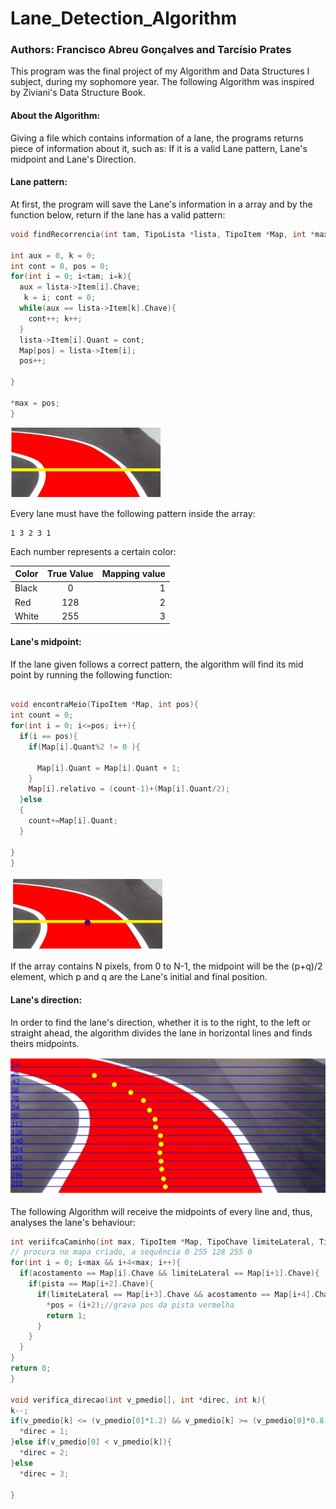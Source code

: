 # Lane_Detection_Algorithm
### Authors: Francisco Abreu Gonçalves and Tarcísio Prates

This program was the final project of my Algorithm and Data Structures I subject, during my sophomore year. The following Algorithm was inspired by Ziviani's Data Structure Book.

#### About the Algorithm:

  Giving a file which contains information of a lane, the programs returns piece of information about it, such as: If it is a valid Lane pattern, Lane's midpoint and Lane's Direction.

#### Lane pattern:
  
  At first, the program will save the Lane's information in a array and by the function below, return if the lane has a valid pattern:

  ```cpp
  void findRecorrencia(int tam, TipoLista *lista, TipoItem *Map, int *max){
  
  int aux = 0, k = 0;
  int cont = 0, pos = 0;
  for(int i = 0; i<tam; i=k){
    aux = lista->Item[i].Chave;
     k = i; cont = 0;
    while(aux == lista->Item[k].Chave){
      cont++; k++;
    }
    lista->Item[i].Quant = cont;
    Map[pos] = lista->Item[i];
    pos++;
    
  }

  *max = pos;  
}
  ```
  ![alt text](https://github.com/Francis1408/Lane_Detection_Algorhythm/blob/main/img/LanePattern.png)

  Every lane must have the following pattern inside the array:

  ```
  1 3 2 3 1
  ```
  Each number represents a certain color:

  | Color    | True Value  | Mapping value |
  |----------|:-----------:|--------------:|
  | Black    | 0           | 1             | 
  | Red      | 128         | 2             |
  | White    | 255         | 3             |

#### Lane's midpoint:

  If the lane given follows a correct pattern, the algorithm will find its mid point by running the following function:

  ```cpp

  void encontraMeio(TipoItem *Map, int pos){
  int count = 0;
  for(int i = 0; i<=pos; i++){
    if(i == pos){
      if(Map[i].Quant%2 != 0 ){

        Map[i].Quant = Map[i].Quant + 1;
      }
      Map[i].relativo = (count-1)+(Map[i].Quant/2);
    }else
    {
      count+=Map[i].Quant;
    }
    
  }
}

  ```
  ![alt text](https://github.com/Francis1408/Lane_Detection_Algorhythm/blob/main/img/Midpoint.png)

  If the array contains N pixels, from 0 to N-1, the midpoint will be the (p+q)/2 element, which p and q are the Lane's initial and final position. 

  #### Lane's direction:

  In order to find the lane's direction, whether it is to the right, to the left or straight ahead, the algorithm divides the lane in horizontal lines and finds theirs midpoints. 

  ![alt text](https://github.com/Francis1408/Lane_Detection_Algorhythm/blob/main/img/LaneDirection.png)


  The following Algorithm will receive the midpoints of every line and, thus, analyses the lane's behaviour:

  ```cpp
  int veriifcaCaminho(int max, TipoItem *Map, TipoChave limiteLateral, TipoChave pista, TipoChave acostamento, int *pos){
  // procura no mapa criado, a sequência 0 255 128 255 0
  for(int i = 0; i<max && i+4<max; i++){
    if(acostamento == Map[i].Chave && limiteLateral == Map[i+1].Chave){
      if(pista == Map[i+2].Chave){
        if(limiteLateral == Map[i+3].Chave && acostamento == Map[i+4].Chave){
          *pos = (i+2);//grava pos da pista vermelha
          return 1;
        }
      }
    }
  }
  return 0;
}

void verifica_direcao(int v_pmedio[], int *direc, int k){
  k--;
  if(v_pmedio[k] <= (v_pmedio[0]*1.2) && v_pmedio[k] >= (v_pmedio[0]*0.8)){
    *direc = 1;
  }else if(v_pmedio[0] < v_pmedio[k]){
    *direc = 2;
  }else
    *direc = 3;

}

  ```